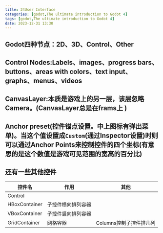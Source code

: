 ```yaml
---
title: 24User Interface
categories: [godot,The ultimate introduction to Godot 4]
tags: [godot,The ultimate introduction to Godot 4]
date: 2023-12-31 13:30
---
```


## Godot四种节点：2D、3D、Control、Other
## Control Nodes:Labels、images、progress bars、buttons、areas with colors、text input、graphs、menus、videos
## CanvasLayer:本质是游戏上的另一层，该层忽略Camera。(CanvasLayer总是在frams上 )
## Anchor preset(控件锚点设置。中上图标有弹出菜单)。当这个值设置成`Custom`(通过Inspector设置)时则可以通过Anchor Points来控制控件的四个坐标(有意思的是这个数值是游戏可见范围的宽高的百分比)
## 还有一些其他控件

控件名|作用|其他
---|---|---
Control||
HBoxContainer|子控件横向排列容器|
VBoxContainer|子控件竖向排列容器|
GridContainer|网格容器|Columns控制子控件排几列

